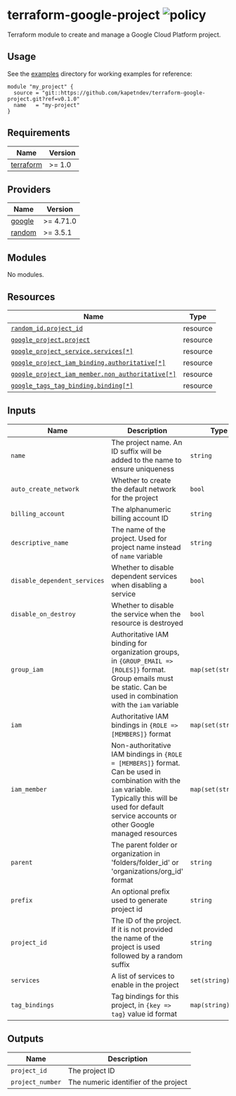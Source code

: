 # terraform-google-project ![policy](https://github.com/kapetndev/terraform-google-project/workflows/policy/badge.svg?event=push)

Terraform module to create and manage a Google Cloud Platform project.

## Usage

See the [examples](examples) directory for working examples for reference:

```hcl
module "my_project" {
  source = "git::https://github.com/kapetndev/terraform-google-project.git?ref=v0.1.0"
  name   = "my-project"
}
```

## Requirements

| Name | Version |
|------|---------|
| [terraform](https://www.terraform.io/) | >= 1.0 |

## Providers

| Name | Version |
|------|---------|
| [google](https://registry.terraform.io/providers/hashicorp/google/latest) | >= 4.71.0 |
| [random](https://registry.terraform.io/providers/hashicorp/random/latest) | >= 3.5.1 |

## Modules

No modules.

## Resources

| Name | Type |
|------|------|
| [`random_id.project_id`](https://registry.terraform.io/providers/hashicorp/random/latest/docs/resources/id) | resource |
| [`google_project.project`](https://registry.terraform.io/providers/hashicorp/google/latest/docs/resources/google_project) | resource |
| [`google_project_service.services[*]`](https://registry.terraform.io/providers/hashicorp/google/latest/docs/resources/google_project_service) | resource |
| [`google_project_iam_binding.authoritative[*]`](https://registry.terraform.io/providers/hashicorp/google/latest/docs/resources/google_project_iam) | resource |
| [`google_project_iam_member.non_authoritative[*]`](https://registry.terraform.io/providers/hashicorp/google/latest/docs/resources/google_project_iam) | resource |
| [`google_tags_tag_binding.binding[*]`](https://registry.terraform.io/providers/hashicorp/google/latest/docs/resources/tags_tag_binding) | resource |

## Inputs

| Name | Description | Type | Default | Required |
|------|-------------|------|---------|:--------:|
| `name` | The project name. An ID suffix will be added to the name to ensure uniqueness | `string` | | yes |
| `auto_create_network` | Whether to create the default network for the project | `bool` | `false` | no |
| `billing_account` | The alphanumeric billing account ID | `string` | `null` | no |
| `descriptive_name` | The name of the project. Used for project name instead of `name` variable | `string` | `null` | no |
| `disable_dependent_services` | Whether to disable dependent services when disabling a service | `bool` | `false` | no |
| `disable_on_destroy` | Whether to disable the service when the resource is destroyed | `bool` | `true` | no |
| `group_iam` | Authoritative IAM binding for organization groups, in `{GROUP_EMAIL => [ROLES]}` format. Group emails must be static. Can be used in combination with the `iam` variable | `map(set(string))` | `{}` | no |
| `iam` | Authoritative IAM bindings in `{ROLE => [MEMBERS]}` format | `map(set(string))` | `{}` | no |
| `iam_member` | Non-authoritative IAM bindings in `{ROLE = [MEMBERS]}` format. Can be used in combination with the `iam` variable. Typically this will be used for default service accounts or other Google managed resources | `map(set(string))` | `{}` | no |
| `parent` | The parent folder or organization in 'folders/folder\_id' or 'organizations/org\_id' format | `string` | `null` | no |
| `prefix` | An optional prefix used to generate project id | `string` | `null` | no |
| `project_id` | The ID of the project. If it is not provided the name of the project is used followed by a random suffix | `string` | null | no |
| `services` | A list of services to enable in the project | `set(string)` | `[]` | no |
| `tag_bindings` | Tag bindings for this project, in `{key => tag}` value id format | `map(string)` | `{}` | no |

## Outputs

| Name | Description |
|------|-------------|
| `project_id` | The project ID |
| `project_number` | The numeric identifier of the project |
